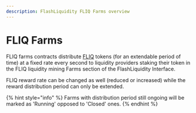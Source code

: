```yaml
---
description: FlashLiquidity FLIQ Farms overview
---
```


# FLIQ Farms

FLIQ farms contracts distribute [FLIQ](../fliq-token.md) tokens (for an extendable period of time) at a fixed rate every second to liquidity providers staking their token in the FLIQ liquidity mining Farms section of the FlashLiquidity Interface.

FLIQ reward rate can be changed as well (reduced or increased) while the reward distribution period can only be extended.

{% hint style="info" %}
Farms with distribution period still ongoing will be marked as 'Running' opposed to 'Closed' ones.
{% endhint %}
